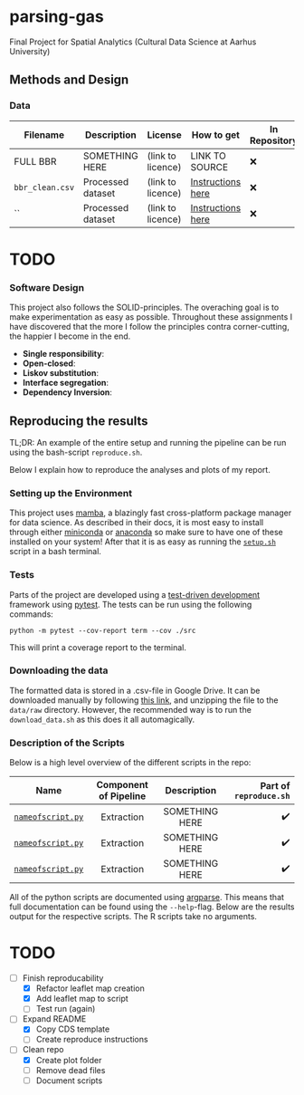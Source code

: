 # parsing-gas
Final Project for Spatial Analytics (Cultural Data Science at Aarhus University)


## Methods and Design
### Data

Filename | Description | License | How to get| In Repository
---- | --- | --- | --- | --- 
FULL BBR | SOMETHING HERE | (link to licence) | LINK TO SOURCE | :x:
`bbr_clean.csv`| Processed dataset | (link to licence) | [Instructions here](#downloading-the-data) | :x:
``| Processed dataset | (link to licence) | [Instructions here](#downloading-the-data) | :x:

# TODO

### Software Design
This project also follows the SOLID-principles. The overaching goal is to make experimentation as easy as possible. Throughout these assignments I have discovered that the more I follow the principles contra corner-cutting, the happier I become in the end.  

- **Single responsibility**: 
- **Open-closed**: 
- **Liskov substitution**: 
- **Interface segregation**: 
- **Dependency Inversion**: 

## Reproducing the results 
TL;DR: An example of the entire setup and running the pipeline can be run using the bash-script `reproduce.sh`. 

Below I explain how to reproduce the analyses and plots of my report. 

### Setting up the Environment
This project uses [mamba](https://mamba.readthedocs.io/en/latest/), a blazingly fast cross-platform package manager for data science. As described in their docs, it is most easy to install through either [miniconda](LINK) or [anaconda](LINK) so make sure to have one of these installed on your system! After that it is as easy as running the [`setup.sh`](./setup.sh) script in a bash terminal. 

### Tests
Parts of the project are developed using a [test-driven development](https://en.wikipedia.org/wiki/Test-driven_development) framework using [pytest](https://docs.pytest.org/en/7.1.x/). The tests can be run using the following commands: 

```{console}
python -m pytest --cov-report term --cov ./src
```

This will print a coverage report to the terminal.  

### Downloading the data
The formatted data is stored in a .csv-file in Google Drive. It can be downloaded manually by following [this link](https://drive.google.com/file/d/1bSWGPgW8K4S9BiWFasG32rhqevCG8OkM/view?usp=sharing), and unzipping the file to the `data/raw` directory. However, the recommended way is to run the `download_data.sh` as this does it all automagically.

### Description of the Scripts
Below is a high level overview of the different scripts in the repo:

Name | Component of Pipeline | Description | Part of `reproduce.sh` 
---- | :----: | :---: | ---:
[`nameofscript.py`](LINK)| Extraction | SOMETHING HERE | :heavy_check_mark:
[`nameofscript.py`](LINK)| Extraction | SOMETHING HERE | :heavy_check_mark:
[`nameofscript.py`](LINK)| Extraction | SOMETHING HERE | :heavy_check_mark:

All of the python scripts are documented using [argparse](https://docs.python.org/3/library/argparse.html). This means that full documentation can be found using the `--help`-flag. Below are the results output for the respective scripts. The R scripts take no arguments. 


# TODO 
- [ ] Finish reproducability
    - [x] Refactor leaflet map creation
    - [x] Add leaflet map to script 
    - [ ] Test run (again)
- [ ] Expand README
    - [x] Copy CDS template
    - [ ] Create reproduce instructions
- [ ] Clean repo
    - [x] Create plot folder
    - [ ] Remove dead files
    - [ ] Document scripts